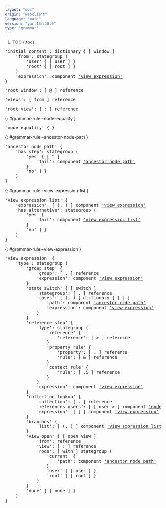 ```yaml
---
layout: "doc"
origin: "webclient"
language: "main"
version: "yar.13rc18.0"
type: "grammar"
---
```


1. TOC
{:toc}


<div class="language-js highlighter-rouge">
<div class="highlight">
<pre class="highlight language-js code-custom">
'<span class="token string">initial content</span>': dictionary { [ <span class="token operator">window</span> ]
	'<span class="token string">from</span>': stategroup (
		'<span class="token string">user</span>' { [ <span class="token operator">user</span> ] }
		'<span class="token string">root</span>' { [ <span class="token operator">root</span> ] }
	)
	'<span class="token string">expression</span>': component <a href="#grammar-rule--view-expression">'view expression'</a>
}
</pre>
</div>
</div>

<div class="language-js highlighter-rouge">
<div class="highlight">
<pre class="highlight language-js code-custom">
'<span class="token string">root window</span>': [ <span class="token operator">@</span> ] reference
</pre>
</div>
</div>

<div class="language-js highlighter-rouge">
<div class="highlight">
<pre class="highlight language-js code-custom">
'<span class="token string">views</span>': [ <span class="token operator">from</span> ] reference
</pre>
</div>
</div>

<div class="language-js highlighter-rouge">
<div class="highlight">
<pre class="highlight language-js code-custom">
'<span class="token string">root view</span>': [ <span class="token operator">:</span> ] reference
</pre>
</div>
</div>

{: #grammar-rule--node-equality }
<div class="language-js highlighter-rouge">
<div class="highlight">
<pre class="highlight language-js code-custom">
'<span class="token string">node equality</span>' { }
</pre>
</div>
</div>

{: #grammar-rule--ancestor-node-path }
<div class="language-js highlighter-rouge">
<div class="highlight">
<pre class="highlight language-js code-custom">
'<span class="token string">ancestor node path</span>' {
	'<span class="token string">has step</span>': stategroup (
		'<span class="token string">yes</span>' { [ <span class="token operator">^</span> ]
			'<span class="token string">tail</span>': component <a href="#grammar-rule--ancestor-node-path">'ancestor node path'</a>
		}
		'<span class="token string">no</span>' { }
	)
}
</pre>
</div>
</div>

{: #grammar-rule--view-expression-list }
<div class="language-js highlighter-rouge">
<div class="highlight">
<pre class="highlight language-js code-custom">
'<span class="token string">view expression list</span>' {
	'<span class="token string">expression</span>': [ <span class="token operator">(</span>, <span class="token operator">)</span> ] component <a href="#grammar-rule--view-expression">'view expression'</a>
	'<span class="token string">has alternative</span>': stategroup (
		'<span class="token string">yes</span>' {
			'<span class="token string">tail</span>': component <a href="#grammar-rule--view-expression-list">'view expression list'</a>
		}
		'<span class="token string">no</span>' { }
	)
}
</pre>
</div>
</div>

{: #grammar-rule--view-expression }
<div class="language-js highlighter-rouge">
<div class="highlight">
<pre class="highlight language-js code-custom">
'<span class="token string">view expression</span>' {
	'<span class="token string">type</span>': stategroup (
		'<span class="token string">group step</span>' {
			'<span class="token string">group</span>': [ <span class="token operator">.</span> ] reference
			'<span class="token string">expression</span>': component <a href="#grammar-rule--view-expression">'view expression'</a>
		}
		'<span class="token string">state switch</span>' { [ <span class="token operator">switch</span> ]
			'<span class="token string">stategroup</span>': [ <span class="token operator">.</span> ] reference
			'<span class="token string">cases</span>': [ <span class="token operator">(</span>, <span class="token operator">)</span> ] dictionary { [ <span class="token operator">|</span> ]
				'<span class="token string">path</span>': component <a href="#grammar-rule--ancestor-node-path">'ancestor node path'</a>
				'<span class="token string">expression</span>': component <a href="#grammar-rule--view-expression">'view expression'</a>
			}
		}
		'<span class="token string">reference step</span>' {
			'<span class="token string">type</span>': stategroup (
				'<span class="token string">reference</span>' {
					'<span class="token string">reference</span>': [ <span class="token operator">></span> ] reference
				}
				'<span class="token string">property rule</span>' {
					'<span class="token string">property</span>': [ <span class="token operator">.</span> ] reference
					'<span class="token string">rule</span>': [ <span class="token operator">&</span> ] reference
				}
				'<span class="token string">context rule</span>' {
					'<span class="token string">rule</span>': [ <span class="token operator">.&</span> ] reference
				}
			)
			'<span class="token string">expression</span>': component <a href="#grammar-rule--view-expression">'view expression'</a>
		}
		'<span class="token string">collection lookup</span>' {
			'<span class="token string">collection</span>': [ <span class="token operator">.</span> ] reference
			'<span class="token string">references users</span>': [ <span class="token operator">[</span> <span class="token operator">user</span> <span class="token operator">></span> ] component <a href="#grammar-rule--node-equality">'node equality'</a>
			'<span class="token string">expression</span>': [ <span class="token operator">]</span> ] component <a href="#grammar-rule--view-expression">'view expression'</a>
		}
		'<span class="token string">branches</span>' {
			'<span class="token string">list</span>': [ <span class="token operator">(</span>, <span class="token operator">)</span> ] component <a href="#grammar-rule--view-expression-list">'view expression list'</a>
		}
		'<span class="token string">view open</span>' { [ <span class="token operator">open</span> <span class="token operator">view</span> ]
			'<span class="token string">from</span>': reference
			'<span class="token string">view</span>': [ <span class="token operator">:</span> ] reference
			'<span class="token string">node</span>': [ <span class="token operator">with</span> ] stategroup (
				'<span class="token string">current</span>' {
					'<span class="token string">path</span>': component <a href="#grammar-rule--ancestor-node-path">'ancestor node path'</a>
				}
				'<span class="token string">user</span>' { [ <span class="token operator">user</span> ] }
				'<span class="token string">root</span>' { [ <span class="token operator">root</span> ] }
			)
		}
		'<span class="token string">none</span>' { [ <span class="token operator">none</span> ] }
	)
}
</pre>
</div>
</div>

